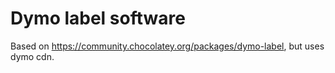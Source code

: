 # Dymo label software
Based on https://community.chocolatey.org/packages/dymo-label, but uses dymo cdn.
